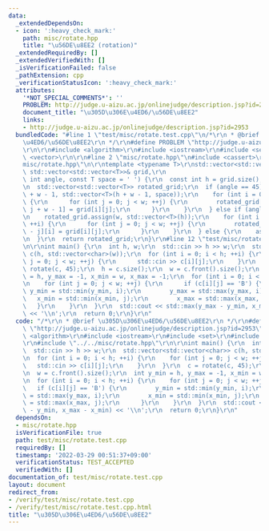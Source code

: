 ```yaml
---
data:
  _extendedDependsOn:
  - icon: ':heavy_check_mark:'
    path: misc/rotate.hpp
    title: "\u56DE\u8EE2 (rotation)"
  _extendedRequiredBy: []
  _extendedVerifiedWith: []
  _isVerificationFailed: false
  _pathExtension: cpp
  _verificationStatusIcon: ':heavy_check_mark:'
  attributes:
    '*NOT_SPECIAL_COMMENTS*': ''
    PROBLEM: http://judge.u-aizu.ac.jp/onlinejudge/description.jsp?id=2953
    document_title: "\u305D\u306E\u4ED6/\u56DE\u8EE2"
    links:
    - http://judge.u-aizu.ac.jp/onlinejudge/description.jsp?id=2953
  bundledCode: "#line 1 \"test/misc/rotate.test.cpp\"\n/*\r\n * @brief \u305D\u306E\
    \u4ED6/\u56DE\u8EE2\r\n */\r\n#define PROBLEM \"http://judge.u-aizu.ac.jp/onlinejudge/description.jsp?id=2953\"\
    \r\n\r\n#include <algorithm>\r\n#include <iostream>\r\n#include <set>\r\n#include\
    \ <vector>\r\n\r\n#line 2 \"misc/rotate.hpp\"\n#include <cassert>\r\n#line 4 \"\
    misc/rotate.hpp\"\n\r\ntemplate <typename T>\r\nstd::vector<std::vector<T>> rotate(const\
    \ std::vector<std::vector<T>>& grid,\r\n                                   const\
    \ int angle, const T space = ' ') {\r\n  const int h = grid.size(), w = grid.front().size();\r\
    \n  std::vector<std::vector<T>> rotated_grid;\r\n  if (angle == 45) {\r\n    rotated_grid.assign(h\
    \ + w - 1, std::vector<T>(h + w - 1, space));\r\n    for (int i = 0; i < h; ++i)\
    \ {\r\n      for (int j = 0; j < w; ++j) {\r\n        rotated_grid[i + j][i -\
    \ j + w - 1] = grid[i][j];\r\n      }\r\n    }\r\n  } else if (angle == 90) {\r\
    \n    rotated_grid.assign(w, std::vector<T>(h));\r\n    for (int i = 0; i < h;\
    \ ++i) {\r\n      for (int j = 0; j < w; ++j) {\r\n        rotated_grid[w - 1\
    \ - j][i] = grid[i][j];\r\n      }\r\n    }\r\n  } else {\r\n    assert(false);\r\
    \n  }\r\n  return rotated_grid;\r\n}\r\n#line 12 \"test/misc/rotate.test.cpp\"\
    \n\r\nint main() {\r\n  int h, w;\r\n  std::cin >> h >> w;\r\n  std::vector<std::vector<char>>\
    \ c(h, std::vector<char>(w));\r\n  for (int i = 0; i < h; ++i) {\r\n    for (int\
    \ j = 0; j < w; ++j) {\r\n      std::cin >> c[i][j];\r\n    }\r\n  }\r\n  c =\
    \ rotate(c, 45);\r\n  h = c.size();\r\n  w = c.front().size();\r\n  int y_min\
    \ = h, y_max = -1, x_min = w, x_max = -1;\r\n  for (int i = 0; i < h; ++i) {\r\
    \n    for (int j = 0; j < w; ++j) {\r\n      if (c[i][j] == 'B') {\r\n       \
    \ y_min = std::min(y_min, i);\r\n        y_max = std::max(y_max, i);\r\n     \
    \   x_min = std::min(x_min, j);\r\n        x_max = std::max(x_max, j);\r\n   \
    \   }\r\n    }\r\n  }\r\n  std::cout << std::max(y_max - y_min, x_max - x_min)\
    \ << '\\n';\r\n  return 0;\r\n}\r\n"
  code: "/*\r\n * @brief \u305D\u306E\u4ED6/\u56DE\u8EE2\r\n */\r\n#define PROBLEM\
    \ \"http://judge.u-aizu.ac.jp/onlinejudge/description.jsp?id=2953\"\r\n\r\n#include\
    \ <algorithm>\r\n#include <iostream>\r\n#include <set>\r\n#include <vector>\r\n\
    \r\n#include \"../../misc/rotate.hpp\"\r\n\r\nint main() {\r\n  int h, w;\r\n\
    \  std::cin >> h >> w;\r\n  std::vector<std::vector<char>> c(h, std::vector<char>(w));\r\
    \n  for (int i = 0; i < h; ++i) {\r\n    for (int j = 0; j < w; ++j) {\r\n   \
    \   std::cin >> c[i][j];\r\n    }\r\n  }\r\n  c = rotate(c, 45);\r\n  h = c.size();\r\
    \n  w = c.front().size();\r\n  int y_min = h, y_max = -1, x_min = w, x_max = -1;\r\
    \n  for (int i = 0; i < h; ++i) {\r\n    for (int j = 0; j < w; ++j) {\r\n   \
    \   if (c[i][j] == 'B') {\r\n        y_min = std::min(y_min, i);\r\n        y_max\
    \ = std::max(y_max, i);\r\n        x_min = std::min(x_min, j);\r\n        x_max\
    \ = std::max(x_max, j);\r\n      }\r\n    }\r\n  }\r\n  std::cout << std::max(y_max\
    \ - y_min, x_max - x_min) << '\\n';\r\n  return 0;\r\n}\r\n"
  dependsOn:
  - misc/rotate.hpp
  isVerificationFile: true
  path: test/misc/rotate.test.cpp
  requiredBy: []
  timestamp: '2022-03-29 00:51:37+09:00'
  verificationStatus: TEST_ACCEPTED
  verifiedWith: []
documentation_of: test/misc/rotate.test.cpp
layout: document
redirect_from:
- /verify/test/misc/rotate.test.cpp
- /verify/test/misc/rotate.test.cpp.html
title: "\u305D\u306E\u4ED6/\u56DE\u8EE2"
---
```

